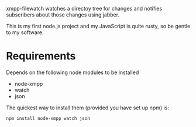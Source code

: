 xmpp-filewatch watches a directoy tree for changes and notifies subscribers
about those changes using jabber.

This is my first node.js project and my JavaScript is quite rusty, so be gentle to my software.

Requirements 
============

Depends on the following node modules to be installed
 
 - node-xmpp
 - watch
 - json
 
The quickest way to install them (provided you have set up npm) is:
 
`npm install node-xmpp watch json`

